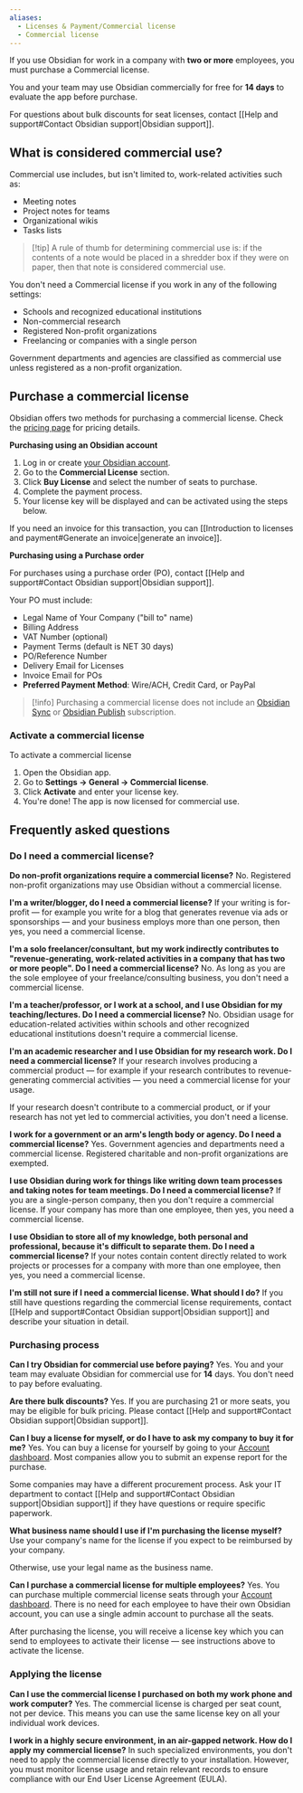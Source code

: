 ```yaml
---
aliases:
  - Licenses & Payment/Commercial license
  - Commercial license
---
```


If you use Obsidian for work in a company with **two or more** employees, you must purchase a Commercial license. 

You and your team may use Obsidian commercially for free for **14 days** to evaluate the app before purchase. 

For questions about bulk discounts for seat licenses, contact [[Help and support#Contact Obsidian support|Obsidian support]].

## What is considered commercial use?

Commercial use includes, but isn't limited to, work-related activities such as:

- Meeting notes
- Project notes for teams
- Organizational wikis
- Tasks lists

> [!tip] A rule of thumb for determining commercial use is: if the contents of a note would be placed in a shredder box if they were on paper, then that note is considered commercial use.

You don't need a Commercial license if you work in any of the following settings:

- Schools and recognized educational institutions
- Non-commercial research
- Registered Non-profit organizations
- Freelancing or companies with a single person

Government departments and agencies are classified as commercial use unless registered as a non-profit organization.

## Purchase a commercial license

Obsidian offers two methods for purchasing a commercial license. Check the [pricing page](https://obsidian.md/pricing) for pricing details.

**Purchasing using an Obsidian account**

1. Log in or create [your Obsidian account](https://obsidian.md/account).
2. Go to the **Commercial License** section.
3. Click **Buy License** and select the number of seats to purchase.
4. Complete the payment process.
5. Your license key will be displayed and can be activated using the steps below.

If you need an invoice for this transaction, you can [[Introduction to licenses and payment#Generate an invoice|generate an invoice]].

**Purchasing using a Purchase order**

For purchases using a purchase order (PO), contact [[Help and support#Contact Obsidian support|Obsidian support]].

Your PO must include:

- Legal Name of Your Company ("bill to" name)
- Billing Address
- VAT Number (optional)
- Payment Terms (default is NET 30 days)
- PO/Reference Number
- Delivery Email for Licenses
- Invoice Email for POs
- **Preferred Payment Method**: Wire/ACH, Credit Card, or PayPal

> [!info] Purchasing a commercial license does not include an [Obsidian Sync](https://obsidian.md/sync) or [Obsidian Publish](https://obsidian.md/publish) subscription.

### Activate a commercial license

To activate a commercial license

1. Open the Obsidian app.
2. Go to **Settings → General → Commercial license**.
3. Click **Activate** and enter your license key.
4. You're done! The app is now licensed for commercial use.

## Frequently asked questions

### Do I need a commercial license?

**Do non-profit organizations require a commercial license?**
No. Registered non-profit organizations may use Obsidian without a commercial license.

**I'm a writer/blogger, do I need a commercial license?**
If your writing is for-profit — for example you write for a blog that generates revenue via ads or sponsorships — and your business employs more than one person, then yes, you need a commercial license.

**I'm a solo freelancer/consultant, but my work indirectly contributes to "revenue-generating, work-related activities in a company that has two or more people". Do I need a commercial license?**
No. As long as you are the sole employee of your freelance/consulting business, you don't need a commercial license.

**I'm a teacher/professor, or I work at a school, and I use Obsidian for my teaching/lectures. Do I need a commercial license?**
No. Obsidian usage for education-related activities within schools and other recognized educational institutions doesn't require a commercial license.

**I'm an academic researcher and I use Obsidian for my research work. Do I need a commercial license?**
If your research involves producing a commercial product — for example if your research contributes to revenue-generating commercial activities — you need a commercial license for your usage. 

If your research doesn't contribute to a commercial product, or if your research has not yet led to commercial activities, you don't need a license.

**I work for a government or an arm's length body or agency. Do I need a commercial license?**
Yes. Government agencies and departments need a commercial license. Registered charitable and non-profit organizations are exempted.

**I use Obsidian during work for things like writing down team processes and taking notes for team meetings. Do I need a commercial license?**
If you are a single-person company, then you don't require a commercial license. If your company has more than one employee, then yes, you need a commercial license.

**I use Obsidian to store all of my knowledge, both personal and professional, because it's difficult to separate them. Do I need a commercial license?**
If your notes contain content directly related to work projects or processes for a company with more than one employee, then yes, you need a commercial license.

**I'm still not sure if I need a commercial license. What should I do?**
If you still have questions regarding the commercial license requirements, contact [[Help and support#Contact Obsidian support|Obsidian support]] and describe your situation in detail.

### Purchasing process

**Can I try Obsidian for commercial use before paying?**
Yes. You and your team may evaluate Obsidian for commercial use for **14** days. You don't need to pay before evaluating.

**Are there bulk discounts?**
Yes. If you are purchasing 21 or more seats, you may be eligible for bulk pricing. Please contact [[Help and support#Contact Obsidian support|Obsidian support]].

**Can I buy a license for myself, or do I have to ask my company to buy it for me?**
Yes. You can buy a license for yourself by going to your [Account dashboard](https://obsidian.md/account). Most companies allow you to submit an expense report for the purchase.

Some companies may have a different procurement process. Ask your IT department to contact [[Help and support#Contact Obsidian support|Obsidian support]] if they have questions or require specific paperwork.

**What business name should I use if I'm purchasing the license myself?**
Use your company's name for the license if you expect to be reimbursed by your company. 

Otherwise, use your legal name as the business name.

**Can I purchase a commercial license for multiple employees?**
Yes. You can purchase multiple commercial license seats through your [Account dashboard](https://obsidian.md/account). There is no need for each employee to have their own Obsidian account, you can use a single admin account to purchase all the seats.

After purchasing the license, you will receive a license key which you can send to employees to activate their license — see instructions above to activate the license.

### Applying the license

**Can I use the commercial license I purchased on both my work phone and work computer?**
Yes. The commercial license is charged per seat count, not per device. This means you can use the same license key on all your individual work devices.

**I work in a highly secure environment, in an air-gapped network. How do I apply my commercial license?**
In such specialized environments, you don't need to apply the commercial license directly to your installation. However, you must monitor license usage and retain relevant records to ensure compliance with our End User License Agreement (EULA).

